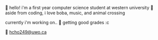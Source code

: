 🐰 hello! i'm a first year computer science student at western university
🌷 aside from coding, i love boba, music, and animal crossing

currently i'm working on..
📎 getting good grades :c

💌 hcho249@uwo.ca

